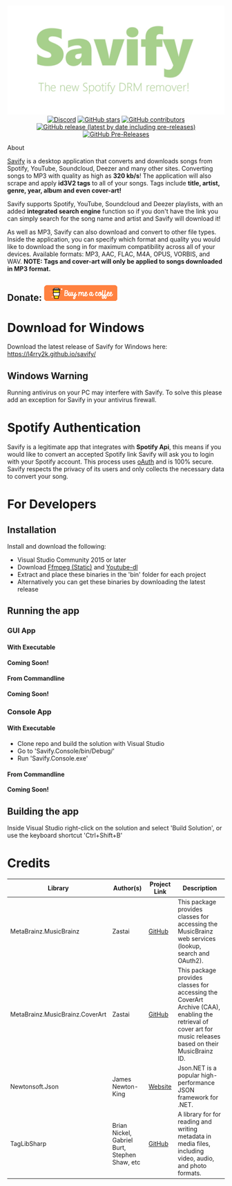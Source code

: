 <div align="center">
  
[![Savify](savify.png)](https://l4rry2k.github.io/savify/)
[![Discord](https://img.shields.io/discord/379302964134674433?style=for-the-badge)](https://discordapp.com/invite/hZwVNqP) [![GitHub stars](https://img.shields.io/github/stars/l4rry2k/savify?style=for-the-badge)](https://github.com/L4rry2k/savify/stargazers) [![GitHub contributors](https://img.shields.io/github/contributors/l4rry2k/savify?style=for-the-badge)](https://github.com/L4rry2k/savify/graphs/contributors) [![GitHub release (latest by date including pre-releases)](https://img.shields.io/github/v/release/l4rry2k/savify?include_prereleases&style=for-the-badge)](https://github.com/L4rry2k/savify/releases) [![GitHub Pre-Releases](https://img.shields.io/github/downloads-pre/l4rry2k/savify/latest/total?style=for-the-badge)](#download-for-windows)
</div

# About
[Savify](https://l4rry2k.github.io/savify/) is a desktop application that converts and downloads songs from Spotify, YouTube, Soundcloud, Deezer and many other sites. Converting songs to MP3 with quality as high as **320 kb/s**! The application will also scrape and apply **id3V2 tags** to all of your songs. Tags include **title, artist, genre, year, album and even cover-art!**

Savify supports Spotify, YouTube, Soundcloud and Deezer playlists, with an added **integrated search engine** function so if you don't have the link you can simply search for the song name and artist and Savify will download it!

As well as MP3, Savify can also download and convert to other file types. Inside the application, you can specify which format and quality you would like to download the song in for maximum compatibility across all of your devices. Available formats: MP3, AAC, FLAC, M4A, OPUS, VORBIS, and WAV. **NOTE: Tags and cover-art will only be applied to songs downloaded in MP3 format.**

## Donate: [![Donate](donate.png)](https://www.buymeacoffee.com/larry2k)

# Download for Windows
Download the latest release of Savify for Windows here: https://l4rry2k.github.io/savify/
## Windows Warning
Running antivirus on your PC may interfere with Savify.
To solve this please add an exception for Savify in your antivirus firewall.

# Spotify Authentication
Savify is a legitimate app that integrates with **Spotify Api**, this means if you would like to convert an accepted Spotify link Savify will ask you to login with your Spotify account. This process uses [oAuth](https://oauth.net/) and is 100% secure. Savify respects the privacy of its users and only collects the necessary data to convert your song.

# For Developers
## Installation
Install and download the following:
- Visual Studio Community 2015 or later
- Download [Ffmpeg (Static)](https://ffmpeg.zeranoe.com/builds/) and [Youtube-dl](https://ytdl-org.github.io/youtube-dl/download.html)
- Extract and place these binaries in the 'bin' folder for each project
- Alternatively you can get these binaries by downloading the latest release

## Running the app
### GUI App
#### With Executable
**Coming Soon!**
#### From Commandline
**Coming Soon!**

### Console App
#### With Executable
- Clone repo and build the solution with Visual Studio
- Go to 'Savify.Console/bin/Debug/'
- Run 'Savify.Console.exe'
#### From Commandline
**Coming Soon!**

## Building the app
Inside Visual Studio right-click on the solution and select 'Build Solution', or use the keyboard shortcut 'Ctrl+Shift+B'

# Credits
|Library|Author(s)|Project Link|Description|
|---|---|---|---|
|MetaBrainz.MusicBrainz|Zastai|[GitHub](https://github.com/Zastai/MusicBrainz)|This package provides classes for accessing the MusicBrainz web services (lookup, search and OAuth2).|
|MetaBrainz.MusicBrainz.CoverArt|Zastai|[GitHub](https://github.com/Zastai/MusicBrainz)|This package provides classes for accessing the CoverArt Archive (CAA), enabling the retrieval of cover art for music releases based on their MusicBrainz ID.|
|Newtonsoft.Json|James Newton-King|[Website](https://www.newtonsoft.com/json)|Json.NET is a popular high-performance JSON framework for .NET.|
|TagLibSharp|Brian Nickel, Gabriel Burt, Stephen Shaw, etc|[GitHub](https://github.com/mono/taglib-sharp)|A library for for reading and writing metadata in media files, including video, audio, and photo formats.|
